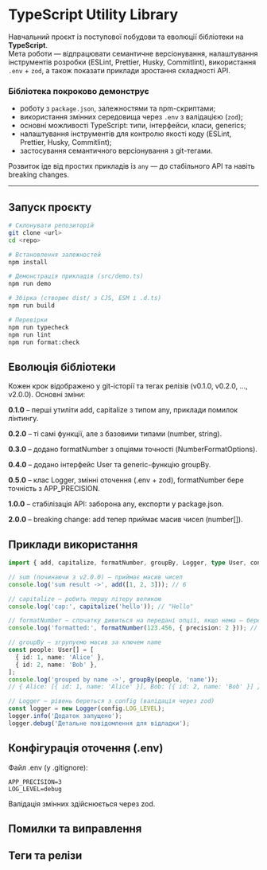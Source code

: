 # TypeScript Utility Library

Навчальний проєкт із поступової побудови та еволюції бібліотеки на **TypeScript**.  
Мета роботи — відпрацювати семантичне версіонування, налаштування інструментів розробки (ESLint, Prettier, Husky, Commitlint), використання `.env` + `zod`, а також показати приклади зростання складності API.

### Бібліотека покроково демонструє
- роботу з `package.json`, залежностями та npm-скриптами;
- використання змінних середовища через `.env` з валідацією (`zod`);
- основні можливості TypeScript: типи, інтерфейси, класи, generics;
- налаштування інструментів для контролю якості коду (ESLint, Prettier, Husky, Commitlint);
- застосування семантичного версіонування з git-тегами.

Розвиток іде від простих прикладів із `any` — до стабільного API та навіть breaking changes.

---

## Запуск проєкту

```bash
# Склонувати репозиторій
git clone <url>
cd <repo>

# Встановлення залежностей
npm install

# Демонстрація прикладів (src/demo.ts)
npm run demo

# Збірка (створює dist/ з CJS, ESM і .d.ts)
npm run build

# Перевірки
npm run typecheck
npm run lint
npm run format:check
```

## Еволюція бібліотеки
Кожен крок відображено у git-історії та тегах релізів (v0.1.0, v0.2.0, …, v2.0.0).
Основні зміни:

**0.1.0** – перші утиліти add, capitalize з типом any, приклади помилок лінтингу.

**0.2.0** – ті самі функції, але з базовими типами (number, string).

**0.3.0** – додано formatNumber з опціями точності (NumberFormatOptions).

**0.4.0** – додано інтерфейс User та generic-функцію groupBy<T>.

**0.5.0** – клас Logger, змінні оточення (.env + zod), formatNumber бере точність з APP_PRECISION.

**1.0.0** – стабілізація API: заборона any, експорти у package.json.

**2.0.0** – breaking change: add тепер приймає масив чисел (number[]).

## Приклади використання
``` ts
import { add, capitalize, formatNumber, groupBy, Logger, type User, config } from '@egor/utils';

// sum (починаючи з v2.0.0) — приймає масив чисел
console.log('sum result ->', add([1, 2, 3])); // 6

// capitalize — робить першу літеру великою
console.log('cap:', capitalize('hello')); // "Hello"

// formatNumber — спочатку дивиться на передані опції, якщо нема — бере з .env
console.log('formatted:', formatNumber(123.456, { precision: 2 })); // "123.46"

// groupBy — згрупуємо масив за ключем name
const people: User[] = [
  { id: 1, name: 'Alice' },
  { id: 2, name: 'Bob' },
];
console.log('grouped by name ->', groupBy(people, 'name'));
// { Alice: [{ id: 1, name: 'Alice' }], Bob: [{ id: 2, name: 'Bob' }] }

// Logger — рівень береться з config (валідація через zod)
const logger = new Logger(config.LOG_LEVEL);
logger.info('Додаток запущено');
logger.debug('Детальне повідомлення для відладки');
```


## Конфігурація оточення (.env)
Файл .env (у .gitignore):
``` env
APP_PRECISION=3
LOG_LEVEL=debug
```
Валідація змінних здійснюється через zod.

## Помилки та виправлення



## Теги та релізи
